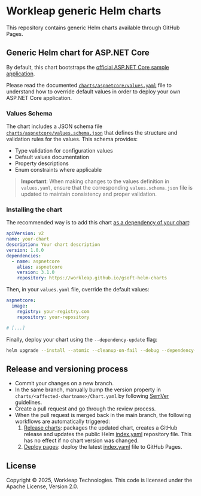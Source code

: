 # Workleap generic Helm charts

This repository contains generic Helm charts available through GitHub Pages.


## Generic Helm chart for ASP.NET Core

By default, this chart bootstraps the [official ASP.NET Core sample application](https://hub.docker.com/_/microsoft-dotnet-samples).

Please read the documented [`charts/aspnetcore/values.yaml`](charts/aspnetcore/values.yaml) file to understand how to override default values in order to deploy your own ASP.NET Core application.


### Values Schema

The chart includes a JSON schema file [`charts/aspnetcore/values.schema.json`](charts/aspnetcore/values.schema.json) that defines the structure and validation rules for the values. This schema provides:

- Type validation for configuration values
- Default values documentation
- Property descriptions
- Enum constraints where applicable

> **Important**: When making changes to the values definition in `values.yaml`, ensure that the corresponding `values.schema.json` file is updated to maintain consistency and proper validation.


### Installing the chart

The recommended way is to add this chart [as a dependency of your chart](https://helm.sh/docs/helm/helm_dependency/):

```yaml
apiVersion: v2
name: your-chart
description: Your chart description
version: 1.0.0
dependencies:
  - name: aspnetcore
    alias: aspnetcore
    version: 3.1.0
    repository: https://workleap.github.io/gsoft-helm-charts
```

Then, in your `values.yaml` file, override the default values:

```yaml
aspnetcore:
  image:
    registry: your-registry.com
    repository: your-repository

# [...]
```
Finally, deploy your chart using the `--dependency-update` flag:

```bash
helm upgrade --install --atomic --cleanup-on-fail --debug --dependency-update [...more options] ./your-chart/
```


## Release and versioning process

* Commit your changes on a new branch.
* In the same branch, manually bump the version property in `charts/<affected-chartname>/Chart.yaml` by following [SemVer](https://semver.org/) guidelines.
* Create a pull request and go through the review process.
* When the pull request is merged back in the main branch, the following workflows are automatically triggered:
  1. [Release charts](.github/workflows/release-charts.yml): packages the updated chart, creates a GitHub release and updates the public Helm [index.yaml](pages/index.yaml) repository file. This has no effect if no chart version was changed.
  2. [Deploy pages](.github/workflows/deploy-pages.yml): deploy the latest [index.yaml](https://workleap.github.io/gsoft-helm-charts/index.yaml) file to GitHub Pages.


## License

Copyright © 2025, Workleap Technologies. This code is licensed under the Apache License, Version 2.0.
